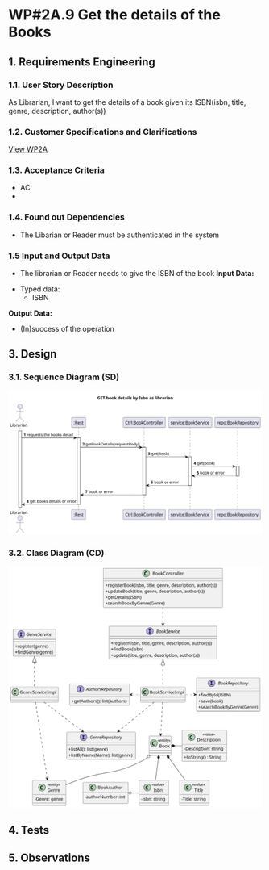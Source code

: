 # WP#2A.9 Get the details of the Books
## 1. Requirements Engineering
### 1.1. User Story Description


As Librarian, I want to get the details of a book given its ISBN(isbn, title, genre, description, author(s))
### 1.2. Customer Specifications and Clarifications

[View WP2A](../Book.md/)

### 1.3. Acceptance Criteria
- AC
-
### 1.4. Found out Dependencies
- The Libarian or Reader must be authenticated in the system
### 1.5 Input and Output Data
- The librarian or Reader needs to give the ISBN of the book
  **Input Data:**
* Typed data:
    * ISBN

**Output Data:**

* (In)success of the operation

## 3. Design
### 3.1. Sequence Diagram (SD)
![SD](Ph1-9-SD-GetBooksDetails.svg)
### 3.2. Class Diagram (CD)
![CD](../WP2A-Books-CD.svg)
## 4. Tests
## 5. Observations
